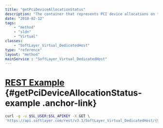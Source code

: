 ```yaml
---
title: "getPciDeviceAllocationStatus"
description: "The container that represents PCI device allocations on the dedicated host."
date: "2018-02-12"
tags:
    - "method"
    - "sldn"
    - "Virtual"
classes:
    - "SoftLayer_Virtual_DedicatedHost"
type: "reference"
layout: "method"
mainService : "SoftLayer_Virtual_DedicatedHost"
---
```


# [REST Example](#getPciDeviceAllocationStatus-example) <a href="/article/rest/"><i class="fas fa-question"></i></a> {#getPciDeviceAllocationStatus-example .anchor-link} 
```bash
curl -g -u $SL_USER:$SL_APIKEY -X GET \
'https://api.softlayer.com/rest/v3.1/SoftLayer_Virtual_DedicatedHost/{SoftLayer_Virtual_DedicatedHostID}/getPciDeviceAllocationStatus'
```
